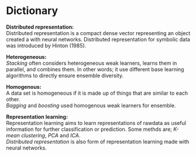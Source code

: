 # Dictionary

**Distributed representation:**  
Distributed representation is a compact dense vector representing an object created a with neural networks. Distributed representation for symbolic data was introduced by Hinton (1985).

**Heterogeneous:**  
*Stacking* often considers heterogeneous weak learners, learns them in parallel, and combines them. In other words; it use different base learning algorithms to directly ensure ensemble diversity.

**Homogenous:**  
A data set is homogeneous if it is made up of things that are similar to each other.  
*Bagging* and *boosting* used homogenous weak learners for ensemble.

**Representation learning:**  
Representation learning aims to learn representations of rawdata as useful information for further classification or prediction. Some methds are; *K-mean clustering*, *PCA* and *ICA*.  
*Distributed representation* is also form of representation learning made with neural networks.